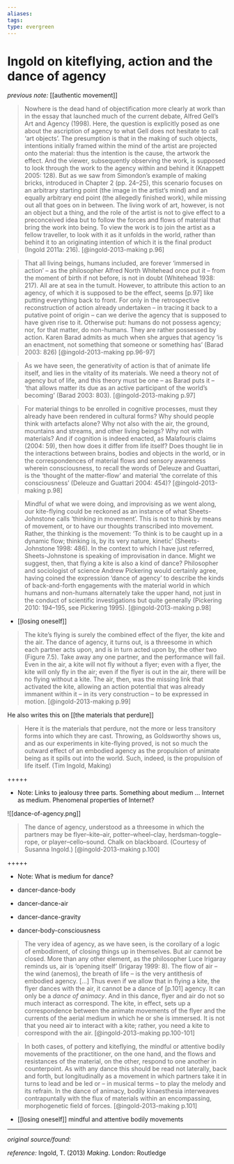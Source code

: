 ```yaml
---
aliases: 
tags: 
type: evergreen
---
```


# Ingold on kiteflying, action and the dance of agency

_previous note:_ [[authentic movement]]

> Nowhere is the dead hand of objectification more clearly at work than in the essay that launched much of the current debate, Alfred Gell’s Art and Agency (1998). Here, the question is explicitly posed as one about the ascription of agency to what Gell does not hesitate to call ‘art objects’. The presumption is that in the making of such objects, intentions initially framed within the mind of the artist are projected onto the material: thus the intention is the cause, the artwork the effect. And the viewer, subsequently observing the work, is supposed to look through the work to the agency within and behind it (Knappett 2005: 128). But as we saw from Simondon’s example of making bricks, introduced in Chapter 2 (pp. 24–25), this scenario focuses on an arbitrary starting point (the image in the artist’s mind) and an equally arbitrary end point (the allegedly finished work), while missing out all that goes on in between. The living work of art, however, is not an object but a thing, and the role of the artist is not to give effect to a preconceived idea but to follow the forces and flows of material that bring the work into being. To view the work is to join the artist as a fellow traveller, to look with it as it unfolds in the world, rather than behind it to an originating intention of which it is the final product (Ingold 2011a: 216). [@ingold-2013-making p.96]

> That all living beings, humans included, are forever ‘immersed in action’ – as the philosopher Alfred North Whitehead once put it – from the moment of birth if not before, is not in doubt (Whitehead 1938: 217). All are at sea in the tumult. However, to attribute this action to an agency, of which it is supposed to be the effect, seems [p.97] like putting everything back to front. For only in the retrospective reconstruction of action already undertaken – in tracing it back to a putative point of origin – can we derive the agency that is supposed to have given rise to it. Otherwise put: humans do not possess agency; nor, for that matter, do non-humans. They are rather possessed by action. Karen Barad admits as much when she argues that agency ‘is an enactment, not something that someone or something has’ (Barad 2003: 826)  [@ingold-2013-making pp.96-97]

> As we have seen, the generativity of action is that of animate life itself, and lies in the vitality of its materials. We need a theory not of agency but of life, and this theory must be one – as Barad puts it – ‘that allows matter its due as an active participant of the world’s becoming’ (Barad 2003: 803).  [@ingold-2013-making p.97]

> For material things to be enrolled in cognitive processes, must they already have been rendered in cultural forms? Why should people think with artefacts alone? Why not also with the air, the ground, mountains and streams, and other living beings? Why not with materials? And if cognition is indeed enacted, as Malafouris claims (2004: 59), then how does it differ from life itself? Does thought lie in the interactions between brains, bodies and objects in the world, or in the correspondences of material flows and sensory awareness wherein consciousness, to recall the words of Deleuze and Guattari, is the ‘thought of the matter-flow’ and material ‘the correlate of this consciousness’ (Deleuze and Guattari 2004: 454)? [@ingold-2013-making p.98]

> Mindful of what we were doing, and improvising as we went along, our kite-flying could be reckoned as an instance of what Sheets-Johnstone calls ‘thinking in movement’. This is not to think by means of movement, or to have our thoughts transcribed into movement. Rather, the thinking is the movement: ‘To think is to be caught up in a dynamic flow; thinking is, by its very nature, kinetic’ (Sheets-Johnstone 1998: 486). In the context to which I have just referred, Sheets-Johnstone is speaking of improvisation in dance. Might we suggest, then, that flying a kite is also a kind of dance? Philosopher and sociologist of science Andrew Pickering would certainly agree, having coined the expression ‘dance of agency’ to describe the kinds of back-and-forth engagements with the material world in which humans and non-humans alternately take the upper hand, not just in the conduct of scientific investigations but quite generally (Pickering 2010: 194–195, see Pickering 1995). [@ingold-2013-making p.98]

- [[losing oneself]]

> The kite’s flying is surely the combined effect of the flyer, the kite and the air. The dance of agency, it turns out, is a threesome in which each partner acts upon, and is in turn acted upon by, the other two (Figure 7.5). Take away any one partner, and the performance will fail. Even in the air, a kite will not fly without a flyer; even with a flyer, the kite will only fly in the air; even if the flyer is out in the air, there will be no flying without a kite. The air, then, was the missing link that activated the kite, allowing an action potential that was already immanent within it – in its very construction – to be expressed in motion. [@ingold-2013-making p.99]

He also writes this on [[the materials that perdure]]

> Here it is the materials that perdure, not the more or less transitory forms into which they are cast. Throwing, as Goldsworthy shows us, and as our experiments in kite-flying proved, is not so much the outward effect of an embodied agency as the propulsion of animate being as it spills out into the world. Such, indeed, is the propulsion of life itself. (Tim Ingold, Making)

+++++ 
- Note: Links to jealousy three parts. Something about medium ... Internet as medium. Phenomenal properties of Internet?
 
![[dance-of-agency.png]]

> The dance of agency, understood as a threesome in which the partners may be flyer–kite–air, potter–wheel–clay, herdsman–toggle–rope, or player–cello–sound. Chalk on blackboard. (Courtesy of Susanna Ingold.) [@ingold-2013-making p.100]

+++++ 
- Note: What is medium for dance?

- dancer-dance-body
- dancer-dance-air
- dancer-dance-gravity
- dancer-body-consciousness

> The very idea of agency, as we have seen, is the corollary of a logic of embodiment, of closing things up in themselves. But air cannot be closed. More than any other element, as the philosopher Luce Irigaray reminds us, air is ‘opening itself’ (Irigaray 1999: 8). The flow of air – the wind (anemos), the breath of life – is the very antithesis of embodied agency. [...] Thus even if we allow that in flying a kite, the flyer dances with the air, it cannot be a dance of [p.101] agency. It can only be a _dance of animacy_. And in this dance, flyer and air do not so much interact as correspond. The kite, in effect, sets up a correspondence between the animate movements of the flyer and the currents of the aerial medium in which he or she is immersed. It is not that you need air to interact with a kite; rather, you need a kite to correspond with the air. [@ingold-2013-making pp.100-101]


> In both cases, of pottery and kiteflying, the mindful or attentive bodily movements of the practitioner, on the one hand, and the flows and resistances of the material, on the other, respond to one another in counterpoint. As with any dance this should be read not laterally, back and forth, but longitudinally as a movement in which partners take it in turns to lead and be led or – in musical terms – to play the melody and its refrain. In the dance of animacy, bodily kinaesthesia interweaves contrapuntally with the flux of materials within an encompassing, morphogenetic field of forces. [@ingold-2013-making p.101]

- [[losing oneself]] mindful and attentive bodily movements

 
---

_original source/found:_ 

_reference:_ Ingold, T. (2013) _Making_. London: Routledge



